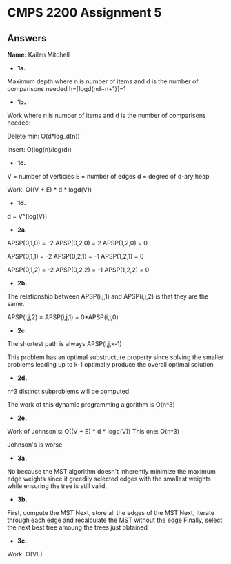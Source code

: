 # CMPS 2200 Assignment 5
## Answers

**Name:** Kailen Mitchell






- **1a.**

Maximum depth where n is number of items and d is the number of comparisons needed
h=⌈logd(nd−n+1)⌉−1


- **1b.**

Work where n is number of items and d is the number of comparisons needed:

Delete min: O(d*log_d(n))

Insert: O(log(n)/log(d))

- **1c.**

V = number of verticies
E = number of edges
d = degree of d-ary heap

Work: O((V + E) * d * logd(V))


- **1d.**


d = V^(log(V))


- **2a.**

APSP(0,1,0) = -2
APSP(0,2,0) = 2
APSP(1,2,0) = 0

APSP(0,1,1) = -2
APSP(0,2,1) = -1
APSP(1,2,1) = 0

APSP(0,1,2) = -2
APSP(0,2,2) = -1
APSP(1,2,2) = 0

- **2b.**

The relationship between APSP(i,j,1) and APSP(i,j,2) is that they are the same.

APSP(i,j,2) = APSP(i,j,1) + 0*APSP(i,j,0)


- **2c.**

The shortest path is always APSP(i,j,k-1)

This problem has an optimal substructure property since solving the smaller problems leading up to k-1 optimally produce the overall optimal solution

- **2d.**

n^3 distinct subproblems will be computed

The work of this dynamic programming algorithm is O(n^3)


- **2e.**

Work of Johnson's: O((V + E) * d * logd(V))
This one: O(n^3)

Johnson's is worse

- **3a.**

No because the MST algorithm doesn't inherently minimize the maximum edge weights since it greedily selected edges with the smallest weights while ensuring the tree is still valid.


- **3b.**


First, compute the MST
Next, store all the edges of the MST
Next, iterate through each edge and recalculate the MST without the edge
Finally, select the next best tree amoung the trees just obtained



- **3c.**

Work: O(VE)